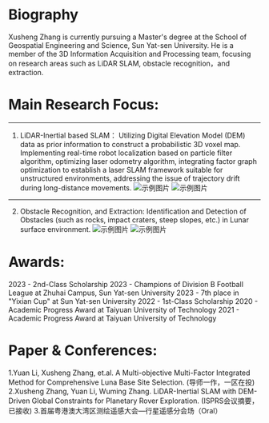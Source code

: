 
Biography
======
Xusheng Zhang is currently pursuing a Master's degree at the School of Geospatial Engineering and Science, Sun Yat-sen University. He is a member of the 3D Information Acquisition and Processing team, focusing on research areas such as LiDAR SLAM, obstacle recognition，and extraction.

Main Research Focus:
======
------
1. LiDAR-Inertial based SLAM：
Utilizing Digital Elevation Model (DEM) data as prior information to construct a probabilistic 3D voxel map. Implementing real-time robot localization based on particle filter algorithm, optimizing laser odometry algorithm, integrating factor graph optimization to establish a laser SLAM framework suitable for unstructured environments, addressing the issue of trajectory drift during long-distance movements.
![示例图片](001.jpg)
![示例图片](002.jpg)

------
2. Obstacle Recognition, and Extraction:
Identification and Detection of Obstacles (such as rocks, impact craters, steep slopes, etc.) in Lunar surface environment.
![示例图片](003.jpg)
![示例图片](004.jpg)

Awards:
======
2023 - 2nd-Class Scholarship
2023 - Champions of Division B Football League at Zhuhai Campus, Sun Yat-sen University
2023 - 7th place in "Yixian Cup" at Sun Yat-sen University
2022 - 1st-Class Scholarship
2020 - Academic Progress Award at Taiyuan University of Technology
2021 - Academic Progress Award at Taiyuan University of Technology

Paper & Conferences:
======
1.Yuan Li, Xusheng Zhang, et.al. A Multi-objective Multi-Factor Integrated Method for Comprehensive Luna Base Site Selection. (导师一作，一区在投)
2.Xusheng Zhang, Yuan Li, Wuming Zhang. LiDAR-Inertial SLAM with DEM-Driven Global Constraints for Planetary Rover Exploration. (ISPRS会议摘要，已接收)
3.首届粤港澳大湾区测绘遥感大会—行星遥感分会场（Oral）
